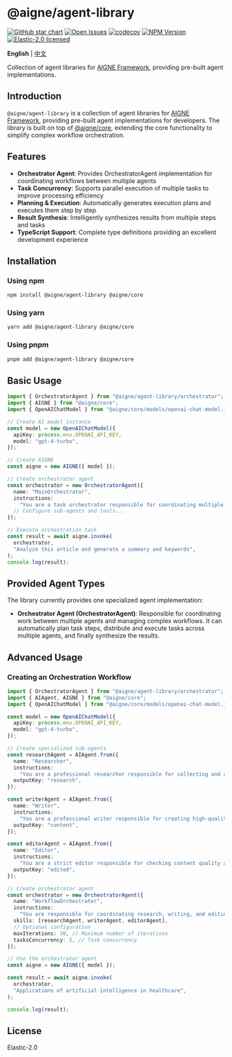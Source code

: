 # @aigne/agent-library

[![GitHub star chart](https://img.shields.io/github/stars/AIGNE-io/aigne-framework?style=flat-square)](https://star-history.com/#AIGNE-io/aigne-framework)
[![Open Issues](https://img.shields.io/github/issues-raw/AIGNE-io/aigne-framework?style=flat-square)](https://github.com/AIGNE-io/aigne-framework/issues)
[![codecov](https://codecov.io/gh/AIGNE-io/aigne-framework/graph/badge.svg?token=DO07834RQL)](https://codecov.io/gh/AIGNE-io/aigne-framework)
[![NPM Version](https://img.shields.io/npm/v/@aigne/agent-library)](https://www.npmjs.com/package/@aigne/agent-library)
[![Elastic-2.0 licensed](https://img.shields.io/npm/l/@aigne/agent-library)](https://github.com/AIGNE-io/aigne-framework/blob/main/LICENSE)

**English** | [中文](README.zh.md)

Collection of agent libraries for [AIGNE Framework](https://github.com/AIGNE-io/aigne-framework), providing pre-built agent implementations.

## Introduction

`@aigne/agent-library` is a collection of agent libraries for [AIGNE Framework](https://github.com/AIGNE-io/aigne-framework), providing pre-built agent implementations for developers. The library is built on top of [@aigne/core](https://github.com/AIGNE-io/aigne-framework/tree/main/packages/core), extending the core functionality to simplify complex workflow orchestration.

## Features

* **Orchestrator Agent**: Provides OrchestratorAgent implementation for coordinating workflows between multiple agents
* **Task Concurrency**: Supports parallel execution of multiple tasks to improve processing efficiency
* **Planning & Execution**: Automatically generates execution plans and executes them step by step
* **Result Synthesis**: Intelligently synthesizes results from multiple steps and tasks
* **TypeScript Support**: Complete type definitions providing an excellent development experience

## Installation

### Using npm

```bash
npm install @aigne/agent-library @aigne/core
```

### Using yarn

```bash
yarn add @aigne/agent-library @aigne/core
```

### Using pnpm

```bash
pnpm add @aigne/agent-library @aigne/core
```

## Basic Usage

```typescript
import { OrchestratorAgent } from "@aigne/agent-library/orchestrator";
import { AIGNE } from "@aigne/core";
import { OpenAIChatModel } from "@aigne/core/models/openai-chat-model.js";

// Create AI model instance
const model = new OpenAIChatModel({
  apiKey: process.env.OPENAI_API_KEY,
  model: "gpt-4-turbo",
});

// Create AIGNE
const aigne = new AIGNE({ model });

// Create orchestrator agent
const orchestrator = new OrchestratorAgent({
  name: "MainOrchestrator",
  instructions:
    "You are a task orchestrator responsible for coordinating multiple specialized agents to complete complex tasks.",
  // Configure sub-agents and tools...
});

// Execute orchestration task
const result = await aigne.invoke(
  orchestrator,
  "Analyze this article and generate a summary and keywords",
);
console.log(result);
```

## Provided Agent Types

The library currently provides one specialized agent implementation:

* **Orchestrator Agent (OrchestratorAgent)**: Responsible for coordinating work between multiple agents and managing complex workflows. It can automatically plan task steps, distribute and execute tasks across multiple agents, and finally synthesize the results.

## Advanced Usage

### Creating an Orchestration Workflow

```typescript
import { OrchestratorAgent } from "@aigne/agent-library/orchestrator";
import { AIAgent, AIGNE } from "@aigne/core";
import { OpenAIChatModel } from "@aigne/core/models/openai-chat-model.js";

const model = new OpenAIChatModel({
  apiKey: process.env.OPENAI_API_KEY,
  model: "gpt-4-turbo",
});

// Create specialized sub-agents
const researchAgent = AIAgent.from({
  name: "Researcher",
  instructions:
    "You are a professional researcher responsible for collecting and analyzing information.",
  outputKey: "research",
});

const writerAgent = AIAgent.from({
  name: "Writer",
  instructions:
    "You are a professional writer responsible for creating high-quality content.",
  outputKey: "content",
});

const editorAgent = AIAgent.from({
  name: "Editor",
  instructions:
    "You are a strict editor responsible for checking content quality and formatting.",
  outputKey: "edited",
});

// Create orchestrator agent
const orchestrator = new OrchestratorAgent({
  name: "WorkflowOrchestrator",
  instructions:
    "You are responsible for coordinating research, writing, and editing processes.",
  skills: [researchAgent, writerAgent, editorAgent],
  // Optional configuration
  maxIterations: 30, // Maximum number of iterations
  tasksConcurrency: 5, // Task concurrency
});

// Use the orchestrator agent
const aigne = new AIGNE({ model });

const result = await aigne.invoke(
  orchestrator,
  "Applications of artificial intelligence in healthcare",
);

console.log(result);
```

## License

Elastic-2.0
